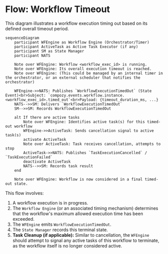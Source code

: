 # Flow: Workflow Timeout

This diagram illustrates a workflow execution timing out based on its defined overall timeout period.

```mermaid
sequenceDiagram
    participant WFEngine as Workflow Engine (Orchestrator/Timer)
    participant ActiveTask as Active Task Executor (if any)
    participant SM as State Manager
    participant NATS

    Note over WFEngine: Workflow <workflow_exec_id> is running.
    Note over WFEngine: Its overall execution timeout is reached.
    Note over WFEngine: (This could be managed by an internal timer in the orchestrator, or an external scheduler that notifies the orchestrator)

    WFEngine->>NATS: Publishes `WorkflowExecutionTimedOut` (State Event)<br>Subject: `compozy.events.workflow.instance.<workflow_exec_id>.timed_out`<br>Payload: {timeout_duration_ms, ...}
    NATS-->>SM: Delivers `WorkflowExecutionTimedOut`
    SM-->>SM: Records WorkflowExecutionTimedOut

    alt If there are active tasks
        Note over WFEngine: Identifies active task(s) for this timed-out workflow
        WFEngine->>ActiveTask: Sends cancellation signal to active task(s)
        activate ActiveTask
        Note over ActiveTask: Task receives cancellation, attempts to stop
        ActiveTask->>NATS: Publishes `TaskExecutionCancelled` / `TaskExecutionFailed`
        deactivate ActiveTask
        NATS-->>SM: Records task result
    end

    Note over WFEngine: Workflow is now considered in a final timed-out state.
```

This flow involves:
1.  A workflow execution is in progress.
2.  The `Workflow Engine` (or an associated timing mechanism) determines that the workflow's maximum allowed execution time has been exceeded.
3.  The `WFEngine` emits `WorkflowExecutionTimedOut`.
4.  The `State Manager` records this terminal state.
5.  **Task Cleanup (if applicable):** Similar to cancellation, the `WFEngine` should attempt to signal any active tasks of this workflow to terminate, as the workflow itself is no longer considered active. 
